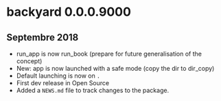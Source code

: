 # backyard 0.0.0.9000

## Septembre 2018 

* run_app is now run_book (prepare for future generalisation of the concept)
* New: app is now launched with a safe mode (copy the dir to dir_copy)
* Default launching is now on `.`
* First dev release in Open Source
* Added a `NEWS.md` file to track changes to the package.

